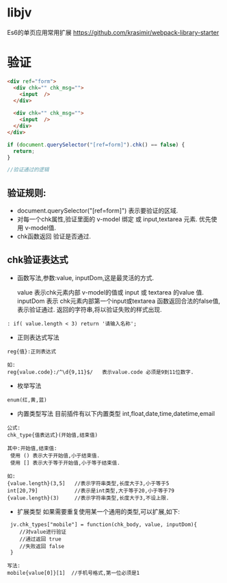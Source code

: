 # libjv
Es6的单页应用常用扩展
https://github.com/krasimir/webpack-library-starter

# 验证
```html
<div ref="form">
  <div chk="" chk_msg="">
    <input  />
  </div>
  
  <div chk="" chk_msg="">
    <input  />
  </div>
</div>
```
```js
if (document.querySelector("[ref=form]").chk() == false) {
  return;
}

//验证通过的逻辑
```

## 验证规则: 
* document.querySelector("[ref=form]") 表示要验证的区域.
* 对每一个chk属性,验证里面的 v-model 绑定 或 input,textarea 元素. 优先使用 v-model值.
* chk函数返回 验证是否通过.

## chk验证表达式

* 函数写法,参数:value, inputDom,这是最灵活的方式. 


    value 表示chk元素内部 v-model的值或 input 或 textarea 的value 值.
    inputDom 表示 chk元素内部第一个input或textarea
    函数返回合法的false值,表示验证通过.
    返回的字符串,将以验证失败的样式出现.
    
```
: if( value.length < 3) return '请输入名称';
```

* 正则表达式写法
```
reg{值}:正则表达式

如:
reg{value.code}:/^\d{9,11}$/   表示value.code 必须是9到11位数字.
```

* 枚举写法
```
enum(红,黄,蓝)
```
* 内置类型写法
目前插件有以下内置类型
int,float,date,time,datetime,email
```
公式:
chk_type{值表达式}(开始值,结束值)

其中:开始值,结束值:
 使用 () 表示大于开始值,小于结束值.
 使用 [] 表示大于等于开始值,小于等于结束值.
 
如:
{value.length}(3,5]   //表示字符串类型,长度大于3,小于等于5
int[20,79]            //表示是int类型,大于等于20,小于等于79
{value.length}(3)     //表示字符串类型,长度大于3,不设上限.
```
* 扩展类型
 如果需要重复使用某一个通用的类型,可以扩展,如下:
```
 jv.chk_types["mobile"] = function(chk_body, value, inputDom){
    //对value进行验证
    //通过返回 true
    //失败返回 false
 }
 
写法:
mobile{value[0]}[1]  //手机号格式,第一位必须是1
```
